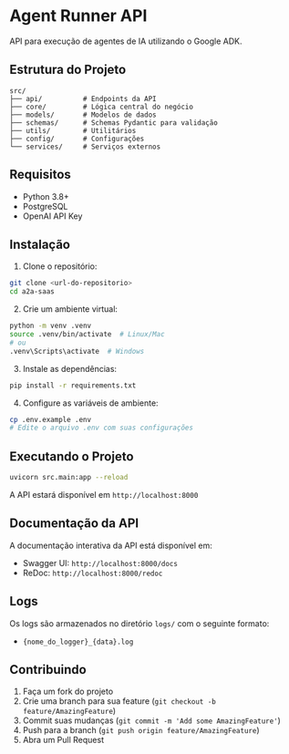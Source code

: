 # Agent Runner API

API para execução de agentes de IA utilizando o Google ADK.

## Estrutura do Projeto

```
src/
├── api/          # Endpoints da API
├── core/         # Lógica central do negócio
├── models/       # Modelos de dados
├── schemas/      # Schemas Pydantic para validação
├── utils/        # Utilitários
├── config/       # Configurações
└── services/     # Serviços externos
```

## Requisitos

- Python 3.8+
- PostgreSQL
- OpenAI API Key

## Instalação

1. Clone o repositório:
```bash
git clone <url-do-repositorio>
cd a2a-saas
```

2. Crie um ambiente virtual:
```bash
python -m venv .venv
source .venv/bin/activate  # Linux/Mac
# ou
.venv\Scripts\activate  # Windows
```

3. Instale as dependências:
```bash
pip install -r requirements.txt
```

4. Configure as variáveis de ambiente:
```bash
cp .env.example .env
# Edite o arquivo .env com suas configurações
```

## Executando o Projeto

```bash
uvicorn src.main:app --reload
```

A API estará disponível em `http://localhost:8000`

## Documentação da API

A documentação interativa da API está disponível em:
- Swagger UI: `http://localhost:8000/docs`
- ReDoc: `http://localhost:8000/redoc`

## Logs

Os logs são armazenados no diretório `logs/` com o seguinte formato:
- `{nome_do_logger}_{data}.log`

## Contribuindo

1. Faça um fork do projeto
2. Crie uma branch para sua feature (`git checkout -b feature/AmazingFeature`)
3. Commit suas mudanças (`git commit -m 'Add some AmazingFeature'`)
4. Push para a branch (`git push origin feature/AmazingFeature`)
5. Abra um Pull Request 